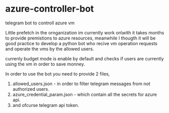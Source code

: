# azure-controller-bot
telegram bot to controll azure vm

Little prefetch
in the ornganization im currently work on\with it takes months to provide premistions to azure resources, 
meanwhile I thougth it will be good practice to develop a python bot who recive vm operation requests and operate the vms by the allowed users.

currenly budget mode is enable by default and checks if users are currently using the vm in order to save monney.

In order to use the bot you need to provide 2 files, 
1. allowed_users.json - in order to filter telegram messages from not authorized users.
2. azure_credential_param.json - which contain all the secrets for azure api.
3. and ofcurse telegram api token.
